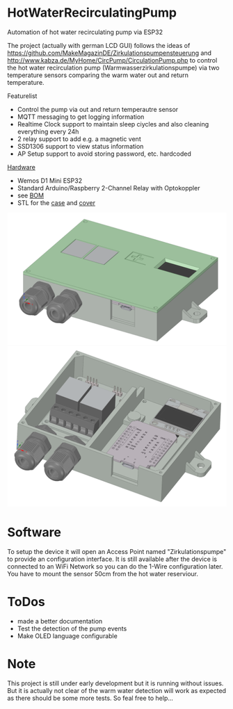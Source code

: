 # HotWaterRecirculatingPump
Automation of hot water recirculating pump via ESP32

The project (actually with german LCD GUI) follows the ideas of https://github.com/MakeMagazinDE/Zirkulationspumpensteuerung and http://www.kabza.de/MyHome/CircPump/CirculationPump.php to control the hot water recirculation pump (Warmwasserzirkulationspumpe) via two temperature sensors comparing the warm water out and return temperature.

Featurelist
* Control the pump via out and return temperautre sensor
* MQTT messaging to get logging information
* Realtime Clock support to maintain sleep ciycles and also cleaning everything every 24h
* 2 relay support to add e.g. a magnetic vent
* SSD1306 support to view status information
* AP Setup support to avoid storing password, etc. hardcoded

[Hardware](docs/schema.pdf)
* Wemos D1 Mini ESP32
* Standard Arduino/Raspberry 2-Channel Relay with Optokoppler
* see [BOM](docs/HotWaterRecirculatingPump.csv)
* STL for the [case](docs/Warmwasserpumpe.stl) and [cover](docs/Warmwasserpumpe(2).stl)

![Case](img/SpaceClaim_2022-10-28%20163143.png)
![Open Case](img/SpaceClaim_2022-10-28%20163208.png)

# Software
To setup the device it will open an Access Point named "Zirkulationspumpe" to provide an configuration interface. It is still available after the device is connected to an WiFi Network so you can do the 1-Wire configuration later. You have to mount the sensor 50cm from the hot water reserviour.

# ToDos
* made a better documentation
* Test the detection of the pump events
* Make OLED language configurable

# Note
This project is still under early development but it is running without issues. But it is actually not clear of the warm water detection will work as expected as there should be some more tests. So feal free to help...
